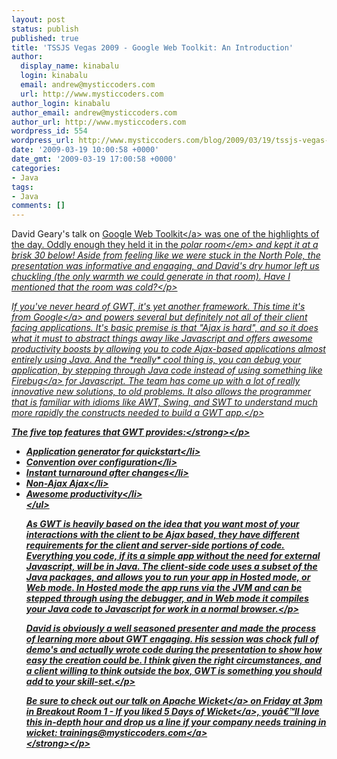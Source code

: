 ```yaml
---
layout: post
status: publish
published: true
title: 'TSSJS Vegas 2009 - Google Web Toolkit: An Introduction'
author:
  display_name: kinabalu
  login: kinabalu
  email: andrew@mysticcoders.com
  url: http://www.mysticcoders.com
author_login: kinabalu
author_email: andrew@mysticcoders.com
author_url: http://www.mysticcoders.com
wordpress_id: 554
wordpress_url: http://www.mysticcoders.com/blog/2009/03/19/tssjs-vegas-2009-google-web-toolkit-an-introduction/
date: '2009-03-19 10:00:58 +0000'
date_gmt: '2009-03-19 17:00:58 +0000'
categories:
- Java
tags:
- Java
comments: []
---
```

<p>David Geary's talk on <a href="http:&#47;&#47;code.google.com&#47;webtoolkit&#47;" title="GWT" target="_blank">Google Web Toolkit<&#47;a> was one of the highlights of the day. Oddly enough they held it in the <em>polar room<&#47;em> and kept it at a brisk 30 below! Aside from feeling like we were stuck in the North Pole, the presentation was informative and engaging, and David's dry humor left us chuckling (the only warmth we could generate in that room). Have I mentioned that the room was cold?<&#47;p></p>
<p>If you've never heard of GWT, it's yet another framework. This time it's from <a href="http:&#47;&#47;google.com" title="Google" target="_blank">Google<&#47;a> and powers several but definitely not all of their client facing applications. It's basic premise is that "Ajax is hard", and so it does what it must to abstract things away like Javascript and offers awesome productivity boosts by allowing you to code Ajax-based applications almost entirely using Java. And the *really* cool thing is, you can debug your application, by stepping through Java code instead of using something like <a href="http:&#47;&#47;getfirebug.com&#47;" title="Firebug" target="_blank">Firebug<&#47;a> for Javascript. The team has come up with a lot of really innovative new solutions, to old problems. It also allows the programmer that is familiar with idioms like AWT, Swing, and SWT to understand much more rapidly the constructs needed to build a GWT app.<&#47;p></p>
<p><strong>The five top features that GWT provides:<&#47;strong><&#47;p></p>
<ul>
<li>Application generator for quickstart<&#47;li>
<li>Convention over configuration<&#47;li>
<li>Instant turnaround after changes<&#47;li>
<li>Non-Ajax Ajax<&#47;li>
<li>Awesome productivity<&#47;li><br />
<&#47;ul></p>
<p>As GWT is heavily based on the idea that you want most of your interactions with the client to be Ajax based, they have different requirements for the client and server-side portions of code. Everything you code, if its a simple app without the need for external Javascript, will be in Java. The client-side code uses a subset of the Java packages, and allows you to run your app in Hosted mode, or Web mode. In Hosted mode the app runs via the JVM and can be stepped through using the debugger, and in Web mode it compiles your Java code to Javascript for work in a normal browser.<&#47;p></p>
<p>David is obviously a well seasoned presenter and made the process of learning more about GWT engaging. His session was chock full of demo's and actually wrote code during the presentation to show how easy the creation could be. I think given the right circumstances, and a client willing to think outside the box, GWT is something you should add to your skill-set.<&#47;p></p>
<p><strong>Be sure to check out our talk on <a href="http:&#47;&#47;wicket.apache.org&#47;" title="Apache Wicket" target="_blank">Apache Wicket<&#47;a> on Friday at 3pm in Breakout Room 1 - If you liked <a href="http:&#47;&#47;www.mysticcoders.com&#47;blog&#47;2009&#47;03&#47;09&#47;5-days-of-wicket&#47;" title="5 Days of Wicket" target="_top">5 Days of Wicket<&#47;a>, you&acirc;&euro;&trade;ll love this in-depth hour and drop us a line if your company needs training in wicket: <a href="mailto:trainings@mysticcoders.com">trainings@mysticcoders.com<&#47;a><br &#47;><&#47;strong><&#47;p></p>
